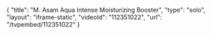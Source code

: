 {
    "title": "M. Asam Aqua Intense Moisturizing Booster",
    "type": "solo",
    "layout": "iframe-static",
    "videoId": "112351022",
    "url": "\/tvpembed\/112351022"
}